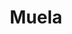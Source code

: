 ---
title: Muela
date: 
draft: false

# descripcion
description : Muela

materials: Plata 925

color: Plateado

dimensions: 1cm x 1,3cm

code: 02-14-0169

type: "Dijes"

categories: []

price: $3.250,00

price_eftvo: $2.760,00

# Images
# first image will be shown in the product page
images:
  # - image: "images/path_to_image"
  # La ubicacion de las imagenes es imagenes/Dijes/Dijes.Plata/02-14-0169-muela
  - image: "./images/dijes/plata/02-14-0169-muela.JPG"
---